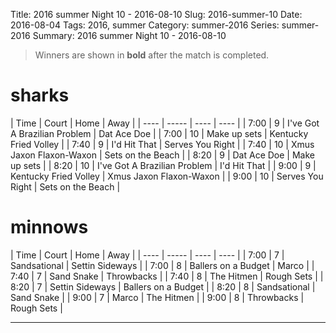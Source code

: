 Title: 2016 summer Night 10 - 2016-08-10
Slug: 2016-summer-10
Date: 2016-08-04
Tags: 2016, summer
Category: summer-2016
Series: summer-2016
Summary: 2016 summer Night 10 - 2016-08-10

> Winners are shown in **bold** after the match is completed.

sharks
=====
| Time | Court | Home | Away |
| ---- | ----- | ---- | ---- | <!-- begin table -->
| 7:00 | 9 | I've Got A Brazilian Problem | Dat Ace Doe |
| 7:00 | 10 | Make up sets | Kentucky Fried Volley |
| 7:40 | 9 | I'd Hit That | Serves You Right |
| 7:40 | 10 | Xmus Jaxon Flaxon-Waxon | Sets on the Beach |
| 8:20 | 9 | Dat Ace Doe | Make up sets |
| 8:20 | 10 | I've Got A Brazilian Problem | I'd Hit That |
| 9:00 | 9 | Kentucky Fried Volley | Xmus Jaxon Flaxon-Waxon |
| 9:00 | 10 | Serves You Right | Sets on the Beach |

<!-- end table -->
minnows
=====
| Time | Court | Home | Away |
| ---- | ----- | ---- | ---- | <!-- begin table -->
| 7:00 | 7 | Sandsational | Settin Sideways |
| 7:00 | 8 | Ballers on a Budget | Marco |
| 7:40 | 7 | Sand Snake | Throwbacks |
| 7:40 | 8 | The Hitmen | Rough Sets |
| 8:20 | 7 | Settin Sideways | Ballers on a Budget |
| 8:20 | 8 | Sandsational | Sand Snake |
| 9:00 | 7 | Marco | The Hitmen |
| 9:00 | 8 | Throwbacks | Rough Sets |

<!-- end table -->



---